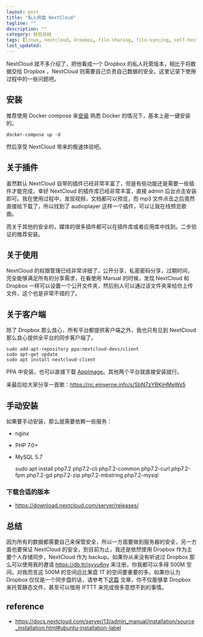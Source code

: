 ```yaml
---
layout: post
title: "私人网盘 NextCloud"
tagline: ""
description: ""
category: 经验总结
tags: [linux, nextcloud, dropbox, file-sharing, file-syncing, self-host]
last_updated:
---
```


NextCloud 就不多介绍了，把他看成一个 Dropbox 的私人托管版本，相比于将数据交给 Dropbox ，NextCloud 则需要自己负责自己数据的安全。这里记录下使用过程中的一些问题吧。

## 安装
推荐使用 Docker compose 来[安装](https://github.com/einverne/dockerfile/tree/master/nextcloud) 熟悉 Docker 的情况下，基本上是一键安装的。

    docker-compose up -d

然后享受 NextCloud 带来的极速体验吧。

## 关于插件
虽然默认 NextCloud 自带的插件已经非常丰富了，但是有些功能还是需要一些插件才能完成，幸好 NextCloud 的插件库已经非常丰富，直接 admin 后台点击安装即可。我在使用过程中，发现视频，文档都可以预览，而 mp3 文件点击之后竟然直接给下载了，所以找到了 audioplayer 这样一个插件，可以让我在线预览歌曲。

而关于其他的安全的，媒体的很多插件都可以在插件库或者应用库中找到。二步验证的推荐安装。

## 关于使用
NextCloud 的权限管理已经非常详细了，公开分享，私密密码分享，过期时间，完全能够满足所有的分享需求，在看使用 Manual 的时候，发现 NextCloud 和 Dropbox 一样可以设置一个公开文件夹，然后别人可以通过该文件夹来给你上传文件，这个也是非常不错的了。

## 关于客户端
除了 Dropbox 那么良心，所有平台都提供客户端之外，我也只有见到 NextCloud 那么良心提供全平台的同步客户端了。

    sudo add-apt-repository ppa:nextcloud-devs/client
    sudo apt-get update
    sudo apt install nextcloud-client

PPA 中安装，也可以直接下载 [AppImage](https://nextcloud.com/install/#install-clients)。其他两个平台就直接安装就行。

来最后给大家分享一首歌：<https://nc.einverne.info/s/SbN7zYBKiHMeWs5>

## 手动安装

如果要手动安装，那么就需要依赖一些服务：

- nginx
- PHP 7.0+
- MySQL 5.7

	sudo apt install php7.2 php7.2-cli php7.2-common php7.2-curl php7.2-fpm php7.2-gd php7.2-zip php7.2-mbstring php7.2-mysql

### 下载合适的版本

- <https://download.nextcloud.com/server/releases/>

## 总结
因为所有的数据都需要自己来保管安全，所以一方面要做到服务器的安全，另一方面也要保证 NextCloud 的安全，到目前为止，我还是依然使用 Dropbox 作为主要个人存储同步，NextCloud 作为 backup。如果你从来没有听说过 Dropbox 那么可以使用我的邀请 <https://db.tt/isyvu6ny> 来注册，你我都可以多得 500M 空间。对我而言这 500M 的空间远比某盘 1T 的空间要重要的多。如果你认为 Dropbox 仅仅是一个同步盘的话，请参考下[这篇](/post/2015/07/dropbox-tips.html) 文章，你不仅能够拿 Dropbox 来托管静态文件，甚至可以借用 IFTTT 来完成很多意想不到的事情。

## reference

- <https://docs.nextcloud.com/server/13/admin_manual/installation/source_installation.html#ubuntu-installation-label>
